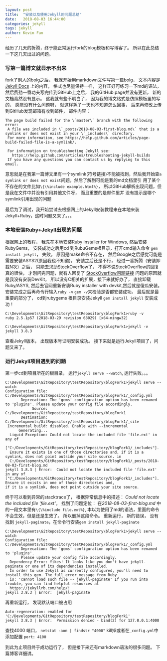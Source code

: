 ```yaml
---
layout: post
title:  "安装以及使用Jekyll的问题总结"
date:   2018-08-03 16:44:00
categories: jekyll
tags: jekyll
author: Kevin Fan
---
```


经历了几天的折腾，终于能正常运行fork的blog模板和写博客了。 所以在此总结一下这几天出过的问题。
<!-- more -->


### 写第一篇博文就显示不出来
fork了别人的bolg之后， 我就开始用markdown文件写第一篇bolg， 文本内容是
[Jekyll Docs](https://jekyllrb.com/docs/structure/) 上的内容， 格式也尽量保持一样， 这样正好可练习一下md的语法，
然后费劲一番功夫写完传到GitHub上之后， 我的GitHub page并没有更新， 新的文档竟然没有显示。 这我就有些不明白了， 因为我的博文格式是仿照模板里的写的，
感觉没有什么问题呀， 就这样耗了一天也不知道怎么回事， 后来再修改上传到GitHub发现邮箱有收到邮件， 邮件内容：
```
The page build failed for the \`master\` branch with the following error:
 A file was included in \`_posts/2018-08-03-first-blog.md\` that is a symlink or does not exist in your \`_includes\` directory.
 For more information, see https://help.github.com/articles/page-build-failed-file-is-a-symlink/.

 For information on troubleshooting Jekyll see:
   https://help.github.com/articles/troubleshooting-jekyll-builds
 If you have any questions you can contact us by replying to this email.
 ```
 意思就是在我第一篇博文里有一个symlink(符号链接)不能被找到，然后我开始查`a symlink or does not exist`问题，然后了解到可能是我的md文档里引
 用了某个不存在的文件比如`\{\%include example.html%}`， 所以GitHub解析出现问题，但是我在文件中并没有引用其他文件呀， 而且重要的是邮件里并
 没有提示是哪个symlink引用出现的问题

 最后为了调试，我开始尝试去根据网上的Jekyll安装教程来在本地来装Jekyll+Ruby，这时问题又来了。。。

### 本地安装Ruby+Jekyll出现的问题

 根据网上的教程， 我先在本地安装Ruby installer for Windows, 然后安装RubyGems， 安装成功之后用cd 到RubuGems根目录，打开cmd输入命令
 `gem install jekyll`， 失败， 原因是make命令不存在， 然后Google之后感觉可能是需要安装ASYS2(原因我也不知道)， 安装之后还是不行，
 经过一番折腾（安装卸载N次）之后， 只能去求助StockOverflow了， 不得不说StockOverflow的回复真的很快， 才刚问完问题，就有人回复了
 [StockOverflow问题链接](https://stackoverflow.com/questions/51699761/error-installing-jekyll-error-failed-to-build-gem-native-extension)
 问题的原因就是我没有安装DevKit， 所以没有C相关的扩展，接下来就好办了， 直接卸载Ruby/ASYS, 然后去官网重新安装Ruby installer with devkit,然后就是傻瓜安装。
 安装完成之后再命令行输入`ruby -v` `gem -v`来检验是否都安装成功。 最后就是最重要的部分了， cd到rubygems 根目录安装Jekyll `gem install jekyll`
 安装成功！
 ```
C:\Developments\GitRepository\testRepository\blogFork1>ruby -v
ruby 2.5.1p57 (2018-03-29 revision 63029) [x64-mingw32]

C:\Developments\GitRepository\testRepository\blogFork1>jekyll -v
jekyll 3.8.3
```
查看Jekyll版本， 出现版本号证明安装成功。 接下来就是运行Jekyll项目了，问题又来了。

### 运行Jekyll项目遇到的问题

第一步cd到项目所在的根目录， 运行`jekyll serve --watch`, 运行失败。。。
```
C:\Developments\GitRepository\testRepository\blogFork1>jekyll serve --watch
Configuration file: C:/Developments/GitRepository/testRepository/blogFork1/_config.yml
       Deprecation: The 'gems' configuration option has been renamed to 'plugins'. Please update your config file accordingly.
            Source: C:/Developments/GitRepository/testRepository/blogFork1
       Destination: C:/Developments/GitRepository/testRepository/blogFork1/_site
 Incremental build: disabled. Enable with --incremental
      Generating...
  Liquid Exception: Could not locate the included file 'file.ext' in any of
  ["C:/Developments/GitRepository/testRepository/blogFork1/_includes"].
  Ensure it exists in one of those directories and, if it is a symlink, does not point outside your site source. in
  C:/Developments/GitRepository/testRepository/blogFork1/_posts/2018-08-03-first-blog.md
jekyll 3.8.3 | Error:  Could not locate the included file 'file.ext' in any of
["C:/Developments/GitRepository/testRepository/blogFork1/_includes"]. Ensure it exists in one of those directories and,
if it is a symlink, does not point outside your site source.
```
终于可以看到异常的stacktrace了， 根据异常信息中的描述： *Could not locate the included file 'file.ext'*，  找到了问题定位：
在*2018-08-03-first-blog.md* 中的一段文本里有`\{\%include file.ext%}`, 本以为使用了md的语法，里面的命令不会生效，但是还是生效了。
所以删掉这段命令。
重新运行， 新的错误， 没有找到 `jekyll-paginate`，在命令行安装`gem install jekyll-paginate`
```
C:\Developments\GitRepository\testRepository\blogFork1>jekyll serve --watch
Configuration file: C:/Developments/GitRepository/testRepository/blogFork1/_config.yml
       Deprecation: The 'gems' configuration option has been renamed to 'plugins'.
       Please update your config file accordingly.
  Dependency Error: Yikes! It looks like you don't have jekyll-paginate or one of its dependencies installed.
  In order to use Jekyll as currently configured, you'll need to install this gem. The full error message from Ruby
  is: 'cannot load such file -- jekyll-paginate' If you run into trouble, you can find helpful resources at
  https://jekyllrb.com/help/!
jekyll 3.8.3 | Error:  jekyll-paginate
```
再重新运行， 发现默认端口被占用
```
Auto-regeneration: enabled for 'C:/Developments/GitRepository/testRepository/blogFork1'
jekyll 3.8.3 | Error:  Permission denied - bind(2) for 127.0.0.1:4000
```
查找4000 端口， `netstat -aon | findstr "4000"` kill掉或者在`_config.yml`中添加配置 `port: 4100`

到此为止项目终于成功运行了， 但是接下来还有markdown语法的很多问题。 下篇博客详细讲。